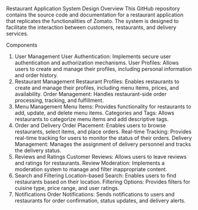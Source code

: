 Restaurant Application System Design
Overview
This GitHub repository contains the source code and documentation for a restaurant application that replicates the functionalities of Zomato. The system is designed to facilitate the interaction between customers, restaurants, and delivery services.

Components
1. User Management
User Authentication: Implements secure user authentication and authorization mechanisms.
User Profiles: Allows users to create and manage their profiles, including personal information and order history.
2. Restaurant Management
Restaurant Profiles: Enables restaurants to create and manage their profiles, including menu items, prices, and availability.
Order Management: Handles restaurant-side order processing, tracking, and fulfillment.
3. Menu Management
Menu Items: Provides functionality for restaurants to add, update, and delete menu items.
Categories and Tags: Allows restaurants to categorize menu items and add descriptive tags.
4. Order and Delivery
Order Placement: Enables users to browse restaurants, select items, and place orders.
Real-time Tracking: Provides real-time tracking for users to monitor the status of their orders.
Delivery Management: Manages the assignment of delivery personnel and tracks the delivery status.
5. Reviews and Ratings
Customer Reviews: Allows users to leave reviews and ratings for restaurants.
Review Moderation: Implements a moderation system to manage and filter inappropriate content.
6. Search and Filtering
Location-based Search: Enables users to find restaurants based on their location.
Filtering Options: Provides filters for cuisine type, price range, and user ratings.
7. Notifications
Order Notifications: Sends notifications to users and restaurants for order confirmation, status updates, and delivery alerts.
